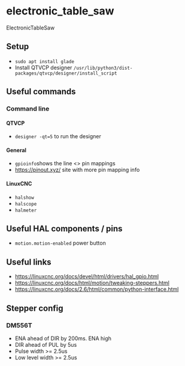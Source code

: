 # electronic_table_saw
ElectronicTableSaw

## Setup 

* `sudo apt install glade`
* Install QTVCP designer `/usr/lib/python3/dist-packages/qtvcp/designer/install_script`

## Useful commands

### Command line

#### QTVCP
* `designer -qt=5` to run the designer

#### General

* `gpioinfo`shows the line <> pin mappings
* https://pinout.xyz/ site with more pin mapping info

#### LinuxCNC

* `halshow`
* `halscope`
* `halmeter`


## Useful HAL components / pins

* `motion.motion-enabled` power button


## Useful links

* https://linuxcnc.org/docs/devel/html/drivers/hal_gpio.html
* https://linuxcnc.org/docs/html/motion/tweaking-steppers.html
* https://linuxcnc.org/docs/2.6/html/common/python-interface.html




## Stepper config

### DM556T
* ENA ahead of DIR by 200ms.  ENA high
* DIR ahead of PUL by 5us
* Pulse width >= 2.5us
* Low level width >= 2.5us
